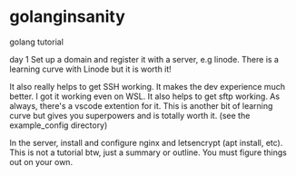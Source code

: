 # golanginsanity
golang tutorial

day 1
Set up a domain and register it with a server, e.g linode. 
There is a learning curve with Linode but it is worth it!

It also really helps to get SSH working. It makes the dev experience much better. I got it working even on WSL. 
It also helps to get sftp working. As always, there's a vscode extention for it. 
This is another bit of learning curve but gives you superpowers and is totally worth it. 
(see the example_config directory)

In the server, install and configure nginx and letsencrypt (apt install, etc). 
This is not a tutorial btw, just a summary or outline. You must figure things out on your own.  


